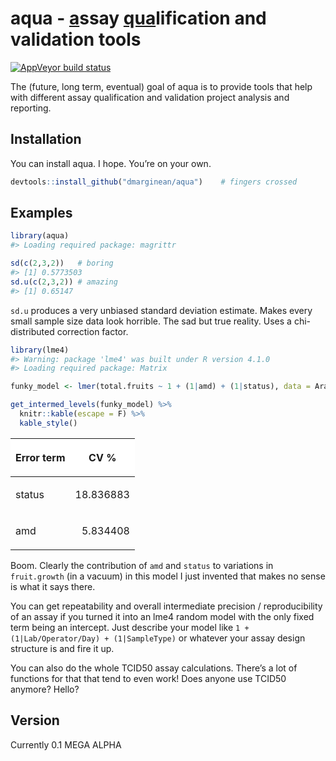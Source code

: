 
<!-- README.md is generated from README.Rmd. Please edit that file -->

# aqua - <ins>a</ins>ssay <ins>qua</ins>lification and validation tools

<!-- badges: start -->

[![AppVeyor build
status](https://ci.appveyor.com/api/projects/status/github/dmarginean/aqua?branch=master&svg=true)](https://ci.appveyor.com/project/dmarginean/aqua)
<!-- badges: end -->

The (future, long term, eventual) goal of aqua is to provide tools that
help with different assay qualification and validation project analysis
and reporting.

## Installation

You can install aqua. I hope. You’re on your own.

``` r
devtools::install_github("dmarginean/aqua")    # fingers crossed
```

## Examples

``` r
library(aqua)
#> Loading required package: magrittr

sd(c(2,3,2))   # boring
#> [1] 0.5773503
sd.u(c(2,3,2)) # amazing
#> [1] 0.65147
```

`sd.u` produces a very unbiased standard deviation estimate. Makes every
small sample size data look horrible. The sad but true reality. Uses a
chi-distributed correction factor.

``` r
library(lme4)
#> Warning: package 'lme4' was built under R version 4.1.0
#> Loading required package: Matrix

funky_model <- lmer(total.fruits ~ 1 + (1|amd) + (1|status), data = Arabidopsis)

get_intermed_levels(funky_model) %>%
  knitr::kable(escape = F) %>%
  kable_style()
```

<table class="table table-striped table-hover" style="width: auto !important; margin-left: auto; margin-right: auto;">

<thead>

<tr>

<th style="text-align:left;position: sticky; top:0; background-color: #FFFFFF;font-weight: bold;text-align: center;vertical-align: middle;">

Error term

</th>

<th style="text-align:right;position: sticky; top:0; background-color: #FFFFFF;font-weight: bold;text-align: center;vertical-align: middle;">

CV %

</th>

</tr>

</thead>

<tbody>

<tr>

<td style="text-align:left;">

status

</td>

<td style="text-align:right;">

18.836883

</td>

</tr>

<tr>

<td style="text-align:left;">

amd

</td>

<td style="text-align:right;">

5.834408

</td>

</tr>

</tbody>

</table>

Boom. Clearly the contribution of `amd` and `status` to variations in
`fruit.growth` (in a vacuum) in this model I just invented that makes no
sense is what it says there.

You can get repeatability and overall intermediate precision /
reproducibility of an assay if you turned it into an lme4 random model
with the only fixed term being an intercept. Just describe your model
like `1 + (1|Lab/Operator/Day) + (1|SampleType)` or whatever your assay
design structure is and fire it up.

You can also do the whole TCID50 assay calculations. There’s a lot of
functions for that that tend to even work\! Does anyone use TCID50
anymore? Hello?

## Version

Currently 0.1 MEGA ALPHA
